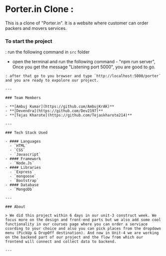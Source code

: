 

# Porter.in Clone :

This is a clone of "Porter.in". It is a website where customer can order packers and movers services.

### To start the project

: run the following command in `src` folder

- open the terminal and run the following command - "npm run server", Once you get the message "Listening port 5000", you are good to go.

```
: after that go to you browser and type `http://localhost:5000/porter` and you are ready to expolore our project.

---

### Team Members

- **[Ambuj Kumar](https://github.com/AmbujKrAK)**
- **[Devendra](https://github.com/Dev2197)**
- **[Tejas Kharote](https://github.com/Tejaskharote214)**

---

### Tech Stack Used

- #### Languages
  - `HTML`
  - `CSS`
  - `Javascript`
- #### Framework
  - `Node.Js`
- #### Libraries
  - `Express`
  - `mongoose`
  - `Bootstrap`
- #### Database
  - `MongoDb`

---

### About

> We did this project within 6 days in our unit-3 construct week. We focus more on the design and front-end parts but we also add some cool functionality in our courses page where you can order a serviace ccording to your choice and also you can pick places from the dropdown menu (PickUp & DropOff destination). And now in Unit-4 we are working on the backend part of our project and the flow from which our frontend will connect and collect data to backend.

---
